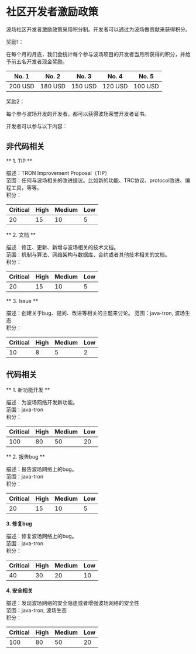<h1>社区开发者激励政策</h1>

波场社区开发者激励政策采用积分制。开发者可以通过为波场做贡献来获得积分。

奖励1：

在每个月的月底，我们会统计每个参与波场项目的开发者当月所获得的积分，并给予前五名开发者现金奖励。

| No. 1   |  No. 2    |   No. 3  |   No. 4   |   No. 5   |
|---------|-----------|----------|-----------|-----------|
| 200 USD |  180 USD  | 150 USD  |  120 USD  |  100 USD  |

奖励2：

每个参与波场开发的开发者，都可以获得波场荣誉开发者证书。  

开发者可以参与以下内容：  

## 非代码相关

** 1. TIP **

描述：TRON Improvement Proposal（TIP）  
范围：任何与波场相关的改进提议。比如新的功能、TRC协议、protocol改进、编程工具，等等。       
积分：

| Critical  |   High    |  Medium  |     Low   |
|-----------|-----------|----------|-----------|
|    20     |    15     |    10    |      5    |

** 2. 文档  **

描述：修正、更新、新增与波场相关的技术文档。  
范围：机制与算法、网络架构与数据库、合约或者其他技术相关的文档。   
积分： 

| Critical  |   High    |  Medium  |     Low   |
|-----------|-----------|----------|-----------|
|    20     |    15     |    10    |      5    |

** 3. Issue **  

描述：创建关于bug、提问、改进等相关的主题来讨论。 
范围：java-tron, 波场生态   
积分：

| Critical  |   High    |  Medium  |     Low   |
|-----------|-----------|----------|-----------|
|    10     |    8      |    5     |      2    |

## 代码相关

** 1. 新功能开发 **

描述：为波场网络开发新功能。  
范围：java-tron    
积分：

| Critical  |   High    |  Medium  |     Low   |
|-----------|-----------|----------|-----------|
|    100    |    80     |    50    |     20    |

** 2. 报告bug **

描述：报告波场网络上的bug。   
范围：java-tron     
积分：

| Critical  |   High    |  Medium  |     Low   |
|-----------|-----------|----------|-----------|
|    20     |    15     |    10    |     5     |

**3. 修复bug**

描述：修复波场网络上的bug。     
范围：java-tron     
积分：

| Critical  |   High    |  Medium  |     Low   |
|-----------|-----------|----------|-----------|
|    40     |    30     |    20    |     10    |

**4. 安全相关**

描述：发现波场网络的安全隐患或者增强波场网络的安全性    
范围：java-tron, 波场生态   
积分：

| Critical  |   High    |  Medium  |     Low   |
|-----------|-----------|----------|-----------|
|    100    |    80     |    50    |     20    |

